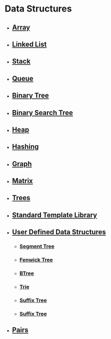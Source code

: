 # Data Structures

- ## [Array](./Array)

- ## [Linked List](./LinkedList)

- ## [Stack](./Stack)

- ## [Queue](./Queue)

- ## [Binary Tree](./BinaryTree)

- ## [Binary Search Tree](./BinarySearchTree)
- ## [Heap](./Heap)
- ## [Hashing](./Hashing)
- ## [Graph](./Graph)
- ## [Matrix](./Matrix)
- ## [Trees](./Trees)
- ## [Standard Template Library](./Standard%20Template%20Library)
- ## [User Defined Data Structures](./User%20Defined%20Data%20Structures)

  - ### [Segment Tree](./User%20Defined%20Data%20Structures/Segment%20Tree)
  - ### [Fenwick Tree](./User%20Defined%20Data%20Structures/Fenwick%20Tree)
  - ### [BTree](#)
  - ### [Trie](./User%20Defined%20Data%20Structures/Trie)

  - ### [Suffix Tree](#)

  - ### [Suffix Tree](#)

- ## [Pairs](./Pair)
